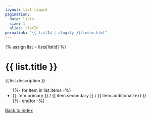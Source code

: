 ```yaml
---
layout: list.liquid
pagination:
  data: lists
  size: 1
  alias: listId
permalink: "{{ listId | slugify }}/index.html"
---
```

{% assign list = lists[listId] %}
# {{ list.title }}

{{ list.description }}

<ul>
{%- for item in list.items -%}
<li>{{ item.primary }} / {{ item.secondary }} / {{ item.additionalText }}</li>
{%- endfor -%}
</ul>

<a href="/lists/">Back to index</a>
